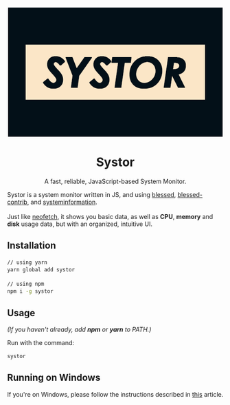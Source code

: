 <p align="center">
	<img alt="Logo" src="./.github/systor.png">
</p>

<h1 align="center">Systor</h1>
<p align="center">A fast, reliable, JavaScript-based System Monitor.</p>

Systor is a system monitor written in JS, and using [blessed](https://github.com/chjj/blessed), [blessed-contrib](https://github.com/yaronn/blessed-contrib), and [systeminformation](https://github.com/sebhildebrandt/systeminformation).
<br />
<br />
Just like [neofetch](https://github.com/dylanaraps/neofetch), it shows you basic data, as well as __CPU__, __memory__ and __disk__ usage data, but with an organized, intuitive UI.


## Installation

```bash
// using yarn
yarn global add systor

// using npm
npm i -g systor
```

## Usage

*(If you haven't already, add __npm__ or __yarn__ to PATH.)*



Run with the command:

```bash
systor
```



## Running on Windows

If you're on Windows, please follow the instructions described in [this](http://webservices20.blogspot.com/2015/04/running-terminal-dashboards-on-windows.html) article.

